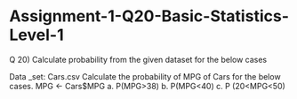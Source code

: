 # Assignment-1-Q20-Basic-Statistics-Level-1

Q 20) Calculate probability from the given dataset for the below cases

Data _set: Cars.csv Calculate the probability of MPG of Cars for the below cases. MPG <- Cars$MPG a. P(MPG>38) b. P(MPG<40) c. P (20<MPG<50)
